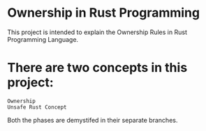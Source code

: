# Ownership in Rust Programming

This project is intended to explain the Ownership Rules in Rust Programming Language.

  # There are two concepts in this project:
    Ownership
    Unsafe Rust Concept

Both the phases are demystifed in their separate branches.

